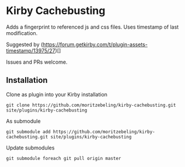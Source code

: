 # Kirby Cachebusting

Adds a fingerprint to referenced js and css files. Uses timestamp of last modification.

Suggested by (https://forum.getkirby.com/t/plugin-assets-timestamp/13975/27)[]

Issues and PRs welcome.

## Installation

Clone as plugin into your Kirby installation
```
git clone https://github.com/moritzebeling/kirby-cachebusting.git site/plugins/kirby-cachebusting
```
As submodule
```
git submodule add https://github.com/moritzebeling/kirby-cachebusting.git site/plugins/kirby-cachebusting
```
Update submodules
```
git submodule foreach git pull origin master
```
